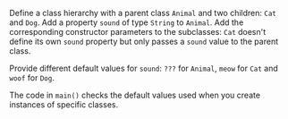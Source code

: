 

Define a class hierarchy with a parent class `Animal` and two children: `Cat`
and `Dog`. Add a property `sound` of type `String` to `Animal`. Add the
corresponding constructor parameters to the subclasses: `Cat` doesn't define
its own `sound` property but only passes a `sound` value to the parent class.

Provide different default values for `sound`: `???` for `Animal`,  `meow` for
`Cat` and `woof` for `Dog`.

The code in `main()` checks the default values used when you create instances of
specific classes.
